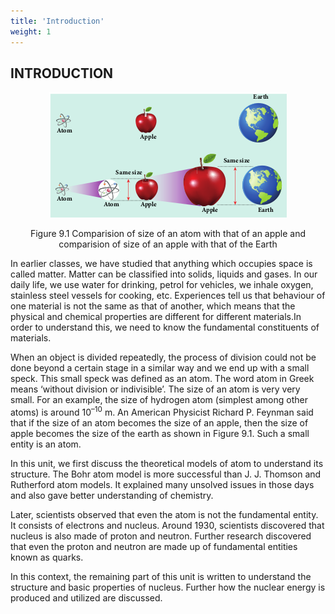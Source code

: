 ```yaml
---
title: 'Introduction'
weight: 1
---
```


## INTRODUCTION

<div align="center">
  <img src="9.1.png"/>
  <p> Figure 9.1  </strong>Comparision of size of an atom with that of an apple and comparision of size of an apple with that of the Earth</p>
</div>

In earlier classes, we have studied that anything which occupies space is called matter. Matter can be classified into solids, liquids and gases. In our daily life, we use water for drinking, petrol for vehicles, we inhale oxygen, stainless steel vessels for cooking, etc. Experiences tell us that behaviour of one material is not the same as that of another, which means that the physical and chemical properties are different for different materials.In order to understand this, we need to know the fundamental constituents of materials.

When an object is divided repeatedly, the process of division could not be done beyond a certain stage in a similar way and we end up with a small speck. This small speck was defined as an atom. The word atom in Greek means ‘without division or indivisible’. The size of an atom is very very small. For an example, the size of hydrogen atom (simplest among other atoms) is around 10<sup>–10</sup> m. An American Physicist Richard P. Feynman said that if the size of an atom becomes the size of an apple, then the size of apple becomes the size of the earth as shown in Figure 9.1. Such a small entity is an atom.

In this unit, we first discuss the theoretical models of atom to understand its structure. The Bohr atom model is more successful than J. J. Thomson and Rutherford atom models. It explained many unsolved issues in those days and also gave better understanding of chemistry.

Later, scientists observed that even the atom is not the fundamental entity. It consists of electrons and nucleus. Around 1930, scientists discovered that nucleus is also made of proton and neutron. Further research discovered that even the proton and neutron are made up of fundamental entities known as quarks.

In this context, the remaining part of this unit is written to understand the structure and basic properties of nucleus. Further how the nuclear energy is produced and utilized are discussed.
